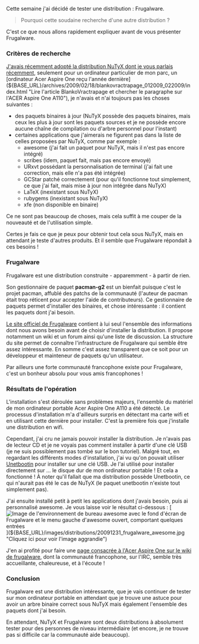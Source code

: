 Cette semaine j'ai décidé de tester une distribution : Frugalware.

> Pourquoi cette soudaine recherche d'une autre distribution ?

C'est ce que nous allons rapidement expliquer avant de vous présenter Frugalware.

### Critères de recherche

[J'avais récemment adopté la distribution NuTyX dont je vous parlais récemment](${BASE_URL}/archives/2009/07/05/nutyx_une_distribution_gnulinux/index.html "Lire l'article précédent parlant de la distribution NuTyX"), seulement pour un ordinateur particulier de mon parc, un [ordinateur Acer Aspire One reçu l'année dernière](${BASE_URL}/archives/2009/02/18/blankovractrapage_012009_022009/index.html "Lire l'article BlankoVractrapage et chercher le paragraphe sur l'ACER Aspire One A110"), je n'avais et n'ai toujours pas les choses suivantes : 

  * des paquets binaires à jour (NuTyX possède des paquets binaires, mais ceux les plus à jour sont les paquets sources et je ne possède encore aucune chaîne de compilation ou d'arbre personnel pour l'instant)
  * certaines applications que j'aimerais ne figurent pas dans la liste de celles proposées par NuTyX, comme par exemple :
    * awesome (j'ai fait un paquet pour NuTyX, mais il n'est pas encore intégré)
    * scribes (idem, paquet fait, mais pas encore envoyé)
    * URxvt possédant la personnalisation de terminal (j'ai fait une correction, mais elle n'a pas été intégrée)
    * GCStar patché correctement (pour qu'il fonctionne tout simplement, ce que j'ai fait, mais mise à jour non intégrée dans NuTyX)
    * LaTeX (inexistant sous NuTyX)
    * rubygems (inexistant sous NuTyX)
    * xfe (non disponible en binaire)

Ce ne sont pas beaucoup de choses, mais cela suffit à me couper de la nouveauté et de l'utilisation simple.

Certes je fais ce que je peux pour obtenir tout cela sous NuTyX, mais en attendant je teste d'autres produits. Et il semble que Frugalware répondait à ces besoins !

### Frugalware

Frugalware est une distribution construite - apparemment - à partir de rien.

Son gestionnaire de paquet **pacman-g2** est un bienfait puisque c'est le projet pacman, affublé des patchs de la communauté (l'auteur de pacman était trop réticent pour accepter l'aide de contributeurs). Ce gestionnaire de paquets permet d'installer des binaires, et chose intéressante : il contient les paquets dont j'ai besoin.

[Le site officiel de Frugalware](http://frugalware.org/ "Se rendre sur le site officiel de Frugalware") contient à lui seul l'ensemble des informations dont nous avons besoin avant de choisir d'installer la distribution. Il propose notamment un wiki et un forum ainsi qu'une liste de discussion. La structure du site permet de connaître l'infrastructure de Frugalware qui semble être assez intéressante. En somme c'est assez transparent que ce soit pour un développeur et mainteneur de paquets qu'un utilisateur.

Par ailleurs une forte communauté francophone existe pour Frugalware, c'est un bonheur absolu pour vous amis francophones !

### Résultats de l'opération

L'installation s'est déroulée sans problèmes majeurs, l'ensemble du matériel de mon ordinateur portable Acer Aspire One A110 a été détecté. Le processus d'installation m'a d'ailleurs surpris en détectant ma carte wifi et en utilisant cette dernière pour installer. C'est la première fois que j'installe une distribution en wifi.

Cependant, j'ai cru ne jamais pouvoir installer la distribution. Je n'avais pas de lecteur CD et je ne voyais pas comment installer à partir d'une clé USB (je ne suis possiblement pas tombé sur le bon tutoriel). Malgré tout, en regardant les différents modes d'installation, j'ai vu qu'on pouvait utiliser [Unetbootin](http://unetbootin.sourceforge.net/ "Visiter le site officiel d'Unetbootin") pour installer sur une clé USB. Je l'ai utilisé pour installer directement sur … le disque dur de mon ordinateur portable ! Et cela a fonctionné ! À noter qu'il fallait que ma distribution possède Unetbootin, ce qui n'aurait pas été le cas de NuTyX (le paquet unetbootin n'existe tout simplement pas).

J'ai ensuite installé petit à petit les applications dont j'avais besoin, puis ai personnalisé awesome. Je vous laisse voir le résultat ci-dessous : 
[![Image de l'environnement de bureau awesome avec le fond d'écran de Frugalware et le menu gauche d'awesome ouvert, comportant quelques entrées](${BASE_URL}/images/distributions/20091231_frugalware_awesome-48.jpg "Awesome revêt les couleurs de Frugalware !")](${BASE_URL}/images/distributions/20091231_frugalware_awesome.jpg "Cliquez ici pour voir l'image aggrandie")

J'en ai profité pour faire une [page consacrée à l'Acer Aspire One sur le wiki de frugalware](http://wiki.frugalware.org/index.php/Aspire_One_%28Fran%C3%A7ais%29 "Découvrir la page wiki sur l'Acer Aspire One sur wiki.frugalware.org"), dont la communauté francophone, sur l'IRC, semble très accueillante, chaleureuse, et à l'écoute !

### Conclusion

Frugalware est une distribution intéressante, que je vais continuer de tester sur mon ordinateur portable en attendant que je trouve une astuce pour avoir un arbre binaire correct sous NuTyX mais également l'ensemble des paquets dont j'ai besoin.

En attendant, NuTyX et Frugalware sont deux distributions à absolument tester pour des personnes de niveau intermédiaire (et encore, je ne trouve pas si difficile car la communauté aide beaucoup).

